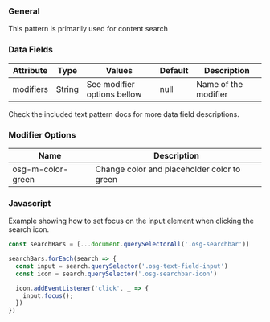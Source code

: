 ### General
This pattern is primarily used for content search

### Data Fields
| Attribute | Type | Values | Default | Description |
|---|---|---|---|---|
| modifiers | String | See modifier options bellow | null | Name of the modifier |

Check the included text pattern docs for more data field descriptions.

### Modifier Options
| Name | Description |
|------|-------------|
| osg-m-color-green | Change color and placeholder color to green |

### Javascript
Example showing how to set focus on the input element when clicking the search icon.
```javascript
const searchBars = [...document.querySelectorAll('.osg-searchbar')]

searchBars.forEach(search => {
  const input = search.querySelector('.osg-text-field-input')
  const icon = search.querySelector('.osg-searchbar-icon')

  icon.addEventListener('click', _ => {
    input.focus();
  })
})
```
